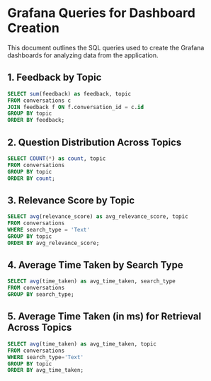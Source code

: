# Grafana Queries for Dashboard Creation

This document outlines the SQL queries used to create the Grafana dashboards for analyzing data from the application.

## 1. Feedback by Topic
```sql
SELECT sum(feedback) as feedback, topic
FROM conversations c
JOIN feedback f ON f.conversation_id = c.id
GROUP BY topic
ORDER BY feedback;
```

## 2. Question Distribution Across Topics

```sql
SELECT COUNT(*) as count, topic
FROM conversations
GROUP BY topic
ORDER BY count;
```

## 3. Relevance Score by Topic
```sql
SELECT avg(relevance_score) as avg_relevance_score, topic
FROM conversations 
WHERE search_type = 'Text'
GROUP BY topic
ORDER BY avg_relevance_score;
```

## 4. Average Time Taken by Search Type 
```sql
SELECT avg(time_taken) as avg_time_taken, search_type
FROM conversations 
GROUP BY search_type;
```

## 5. Average Time Taken (in ms) for Retrieval Across Topics
```sql
SELECT avg(time_taken) as avg_time_taken, topic 
FROM conversations
WHERE search_type='Text'
GROUP BY topic
ORDER BY avg_time_taken;
```